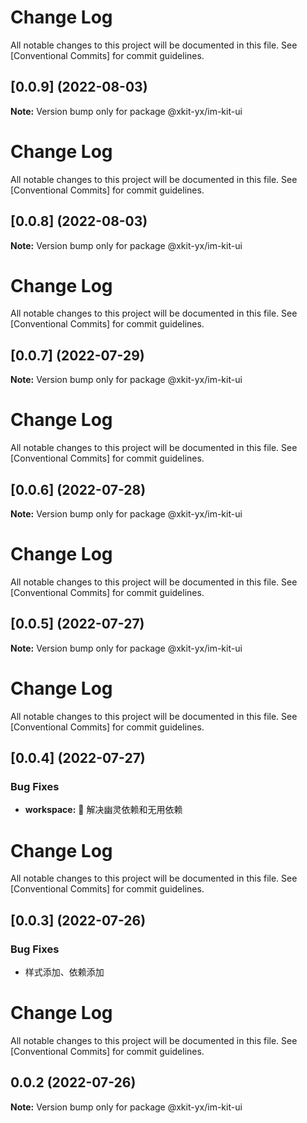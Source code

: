 # Change Log

All notable changes to this project will be documented in this file.
See [Conventional Commits] for commit guidelines.

## [0.0.9] (2022-08-03)

**Note:** Version bump only for package @xkit-yx/im-kit-ui

# Change Log

All notable changes to this project will be documented in this file.
See [Conventional Commits] for commit guidelines.

## [0.0.8] (2022-08-03)

**Note:** Version bump only for package @xkit-yx/im-kit-ui

# Change Log

All notable changes to this project will be documented in this file.
See [Conventional Commits] for commit guidelines.

## [0.0.7] (2022-07-29)

**Note:** Version bump only for package @xkit-yx/im-kit-ui

# Change Log

All notable changes to this project will be documented in this file.
See [Conventional Commits] for commit guidelines.

## [0.0.6] (2022-07-28)

**Note:** Version bump only for package @xkit-yx/im-kit-ui

# Change Log

All notable changes to this project will be documented in this file.
See [Conventional Commits] for commit guidelines.

## [0.0.5] (2022-07-27)

**Note:** Version bump only for package @xkit-yx/im-kit-ui

# Change Log

All notable changes to this project will be documented in this file.
See [Conventional Commits] for commit guidelines.

## [0.0.4] (2022-07-27)

### Bug Fixes

- **workspace:** 🐛 解决幽灵依赖和无用依赖

# Change Log

All notable changes to this project will be documented in this file.
See [Conventional Commits] for commit guidelines.

## [0.0.3] (2022-07-26)

### Bug Fixes

- 样式添加、依赖添加

# Change Log

All notable changes to this project will be documented in this file.
See [Conventional Commits] for commit guidelines.

## 0.0.2 (2022-07-26)

**Note:** Version bump only for package @xkit-yx/im-kit-ui
